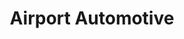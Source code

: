 ---
title: "Airport Automotive"
url: /colorado-springs/airport-automotive-east-platte-avenue/
shop: Autowerkstatt
---
